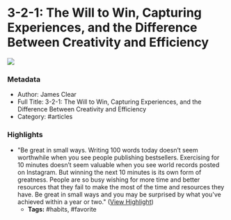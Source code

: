 # 3-2-1: The Will to Win, Capturing Experiences, and the Difference Between Creativity and Efficiency

![](https://readwise-assets.s3.amazonaws.com/static/images/article2.74d541386bbf.png)

### Metadata

- Author: James Clear
- Full Title: 3-2-1: The Will to Win, Capturing Experiences, and the Difference Between Creativity and Efficiency
- Category: #articles

### Highlights

- "Be great in small ways.
  Writing 100 words today doesn’t seem worthwhile when you see people publishing bestsellers.
  Exercising for 10 minutes doesn’t seem valuable when you see world records posted on Instagram.
  But winning the next 10 minutes is its own form of greatness.
  People are so busy wishing for more time and better resources that they fail to make the most of the time and resources they have. Be great in small ways and you may be surprised by what you've achieved within a year or two." ([View Highlight](https://read.readwise.io/read/01gbxha7q80yvkbtz0hkene07d))
    - **Tags:** #habits, #favorite
